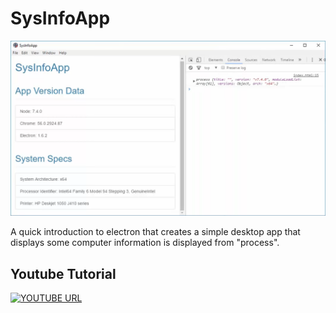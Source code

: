 # SysInfoApp

![SysInfoApp Image](https://raw.githubusercontent.com/nohjlau/Tutorials/master/electron/sysinfoapp/img/sysinfoapp.png)

A quick introduction to electron that creates a simple desktop app that displays some computer information is displayed from "process".

## Youtube Tutorial
[![YOUTUBE URL](http://img.youtube.com/vi/mr9Mtm_TRpw/0.jpg)](http://www.youtube.com/watch?v=mr9Mtm_TRpw)
